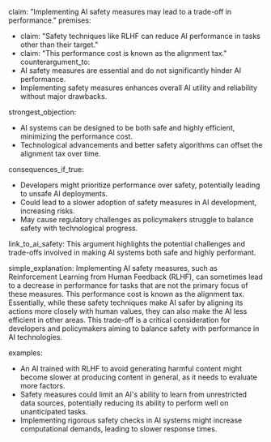 claim: "Implementing AI safety measures may lead to a trade-off in performance."
premises:
  - claim: "Safety techniques like RLHF can reduce AI performance in tasks other than their target."
  - claim: "This performance cost is known as the alignment tax."
counterargument_to:
  - AI safety measures are essential and do not significantly hinder AI performance.
  - Implementing safety measures enhances overall AI utility and reliability without major drawbacks.

strongest_objection:
  - AI systems can be designed to be both safe and highly efficient, minimizing the performance cost.
  - Technological advancements and better safety algorithms can offset the alignment tax over time.

consequences_if_true:
  - Developers might prioritize performance over safety, potentially leading to unsafe AI deployments.
  - Could lead to a slower adoption of safety measures in AI development, increasing risks.
  - May cause regulatory challenges as policymakers struggle to balance safety with technological progress.

link_to_ai_safety: This argument highlights the potential challenges and trade-offs involved in making AI systems both safe and highly performant.

simple_explanation: 
  Implementing AI safety measures, such as Reinforcement Learning from Human Feedback (RLHF), can sometimes lead to a decrease in performance for tasks that are not the primary focus of these measures. This performance cost is known as the alignment tax. Essentially, while these safety techniques make AI safer by aligning its actions more closely with human values, they can also make the AI less efficient in other areas. This trade-off is a critical consideration for developers and policymakers aiming to balance safety with performance in AI technologies.

examples:
  - An AI trained with RLHF to avoid generating harmful content might become slower at producing content in general, as it needs to evaluate more factors.
  - Safety measures could limit an AI's ability to learn from unrestricted data sources, potentially reducing its ability to perform well on unanticipated tasks.
  - Implementing rigorous safety checks in AI systems might increase computational demands, leading to slower response times.